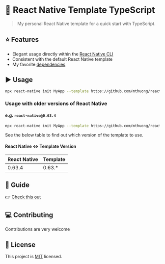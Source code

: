 # :space_invader: React Native Template TypeScript

> My personal React Native template for a quick start with TypeScript.

## :star: Features

- Elegant usage directly within the [React Native CLI](https://github.com/react-native-community/cli)
- Consistent with the default React Native template
- My favorite [dependencies](https://github.com/mthuong/react-native-boilerplate/tree/master/template/README.md)

## :arrow_forward: Usage

```sh
npx react-native init MyApp --template https://github.com/mthuong/react-native-boilerplate
```

### Usage with older versions of React Native

#### e.g. `react-native@0.63.4`

```sh
npx react-native init MyApp --template https://github.com/mthuong/react-native-boilerplate/archive/refs/tags/0.63.*.tar.gz
```

See the below table to find out which version of the template to use.

#### React Native <=> Template Version

| React Native  	| Template  	|
|---	            |---	        |
| 0.63.4  	      | 0.63.*      |

## 🍎 Guide

👉 [Check this out](/template/README.md)

## :computer: Contributing

Contributions are very welcome

## :bookmark: License

This project is [MIT](LICENSE) licensed.

